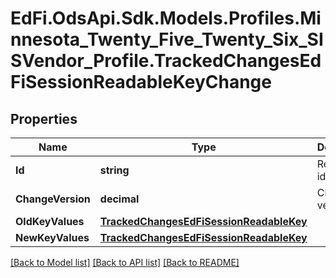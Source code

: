# EdFi.OdsApi.Sdk.Models.Profiles.Minnesota_Twenty_Five_Twenty_Six_SISVendor_Profile.TrackedChangesEdFiSessionReadableKeyChange

## Properties

Name | Type | Description | Notes
------------ | ------------- | ------------- | -------------
**Id** | **string** | Resource identifier | [optional] 
**ChangeVersion** | **decimal** | Change version | [optional] 
**OldKeyValues** | [**TrackedChangesEdFiSessionReadableKey**](TrackedChangesEdFiSessionReadableKey.md) |  | [optional] 
**NewKeyValues** | [**TrackedChangesEdFiSessionReadableKey**](TrackedChangesEdFiSessionReadableKey.md) |  | [optional] 

[[Back to Model list]](../README.md#documentation-for-models) [[Back to API list]](../README.md#documentation-for-api-endpoints) [[Back to README]](../README.md)


